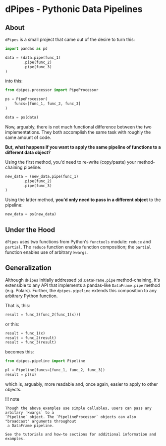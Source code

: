 # dPipes - Pythonic Data Pipelines

## About

`dPipes` is a small project that came out of the desire to turn this:

```py
import pandas as pd

data = (data.pipe(func_1)
        .pipe(func_2)
        .pipe(func_3)
)
```

into this:

```py
from dpipes.processor import PipeProcessor

ps = PipeProcessor(
    funcs=[func_1, func_2, func_3]
)

data = ps(data)
```

Now, arguably, there is not much functional difference between the two implementations. They both
accomplish the same task with roughly the same amount of code. 

**But, what happens if you want to apply the same pipeline of functions to a different data
object?**

Using the first method, you'd need to re-write (copy/paste) your method-chaining pipeline:

```py
new_data = (new_data.pipe(func_1)
        .pipe(func_2)
        .pipe(func_3)
)
```

Using the latter method, **you'd only need to pass in a different object** to the pipeline:

```py
new_data = ps(new_data)
```

## Under the Hood

`dPipes` uses two functions from Python's `functools` module: `reduce` and `partial`. The `reduce`
function enables function composition; the `partial` function enables use of arbitrary `kwargs`.

## Generalization

Although `dPipes` initially addressed `pd.DataFrame.pipe` method-chaining, it's extensible to any
API that implements a pandas-like `DataFrame.pipe` method (e.g. Polars). Further, the 
`dpipes.pipeline` extends this composition to any arbitrary Python function.  

That is, this:

```py
result = func_3(func_2(func_1(x)))
```

or this:

```py
result = func_1(x)
result = func_2(result)
result = func_3(result)
```

becomes this:

```py
from dpipes.pipeline import Pipeline

pl = Pipeline(funcs=[func_1, func_2, func_3])
result = pl(x)
```

which is, arguably, more readable and, once again, easier to apply to other objects.

!!! note

    Though the above examples use simple callables, users can pass any arbitary `kwargs` to a
    `Pipeline` object. The `PipelineProcessor` objects can also "broadcast" arguments throughout
     a DataFrame pipeline.

    See the tutorials and how-to sections for additional information and examples.